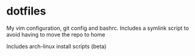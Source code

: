 dotfiles
========

My vim configuration, git config and bashrc.
Includes a symlink script to avoid having to move the repo to home

Includes arch-linux install scripts (beta)
